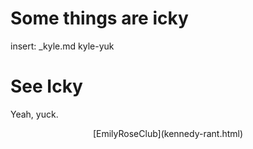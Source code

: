 # Some things are icky

insert: _kyle.md kyle-yuk


# See Icky 

Yeah, yuck.

<center>[EmilyRoseClub](kennedy-rant.html)</center>

